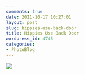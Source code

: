 ```yaml
---
comments: true
date: 2011-10-17 10:27:01
layout: post
slug: hippies-use-back-door
title: Hippies Use Back Door
wordpress_id: 4745
categories:
- PhotoBlog
---
```


![](http://ryanfitzer.com/main/wp-content/uploads/2011/10/2011-09-19-at-18-05-39-1.jpg)
